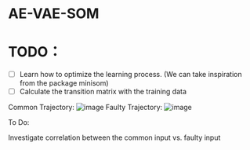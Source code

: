 # AE-VAE-SOM
# TODO：
- [ ] Learn how to optimize the learning process. (We can take inspiration from the package minisom)
- [ ] Calculate the transition matrix with the training data

Common Trajectory:
![image](https://user-images.githubusercontent.com/34424773/120104020-b6021180-c152-11eb-8750-93d58f7def63.png)
Faulty Trajectory:
![image](https://user-images.githubusercontent.com/34424773/120104023-c0bca680-c152-11eb-83fa-c387a7cacca0.png)

To Do:

Investigate correlation between the common input vs. faulty input
